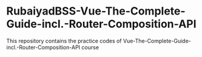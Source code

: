 # RubaiyadBSS-Vue-The-Complete-Guide-incl.-Router-Composition-API
This repository contains the practice codes of Vue-The-Complete-Guide-incl.-Router-Composition-API course
